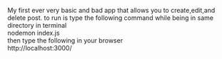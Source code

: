 My first ever very basic and bad app that allows you to create,edit,and delete post.
to run is type the following command while being in same directory in terminal\
nodemon index.js\
then type the following in your browser\
http://localhost:3000/
